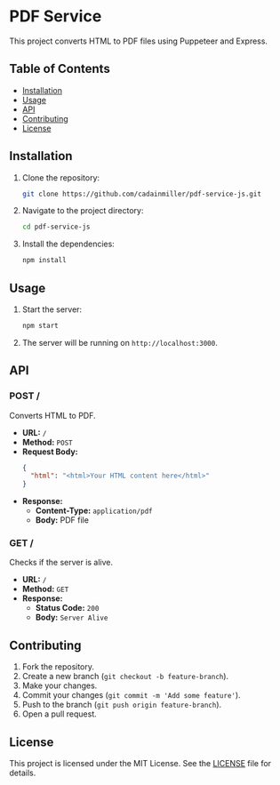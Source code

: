 # PDF Service

This project converts HTML to PDF files using Puppeteer and Express.

## Table of Contents

- [Installation](#installation)
- [Usage](#usage)
- [API](#api)
- [Contributing](#contributing)
- [License](#license)

## Installation

1. Clone the repository:
    ```sh
    git clone https://github.com/cadainmiller/pdf-service-js.git
    ```
2. Navigate to the project directory:
    ```sh
    cd pdf-service-js
    ```
3. Install the dependencies:
    ```sh
    npm install
    ```

## Usage

1. Start the server:
    ```sh
    npm start
    ```
2. The server will be running on `http://localhost:3000`.

## API

### POST /

Converts HTML to PDF.

- **URL:** `/`
- **Method:** `POST`
- **Request Body:**
    ```json
    {
      "html": "<html>Your HTML content here</html>"
    }
    ```
- **Response:**
    - **Content-Type:** `application/pdf`
    - **Body:** PDF file

### GET /

Checks if the server is alive.

- **URL:** `/`
- **Method:** `GET`
- **Response:**
    - **Status Code:** `200`
    - **Body:** `Server Alive`

## Contributing

1. Fork the repository.
2. Create a new branch (`git checkout -b feature-branch`).
3. Make your changes.
4. Commit your changes (`git commit -m 'Add some feature'`).
5. Push to the branch (`git push origin feature-branch`).
6. Open a pull request.

## License

This project is licensed under the MIT License. See the [LICENSE](LICENSE) file for details.
